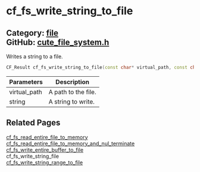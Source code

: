 [](../header.md ':include')

# cf_fs_write_string_to_file

Category: [file](/api_reference?id=file)  
GitHub: [cute_file_system.h](https://github.com/RandyGaul/cute_framework/blob/master/include/cute_file_system.h)  
---

Writes a string to a file.

```cpp
CF_Result cf_fs_write_string_to_file(const char* virtual_path, const char* string);
```

Parameters | Description
--- | ---
virtual_path | A path to the file.
string | A string to write.

## Related Pages

[cf_fs_read_entire_file_to_memory](/file/cf_fs_read_entire_file_to_memory.md)  
[cf_fs_read_entire_file_to_memory_and_nul_terminate](/file/cf_fs_read_entire_file_to_memory_and_nul_terminate.md)  
[cf_fs_write_entire_buffer_to_file](/file/cf_fs_write_entire_buffer_to_file.md)  
cf_fs_write_string_file  
[cf_fs_write_string_range_to_file](/file/cf_fs_write_string_range_to_file.md)  
